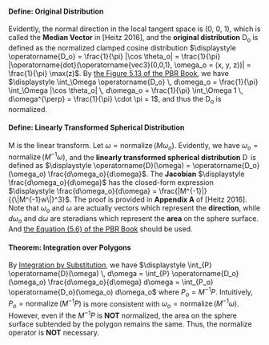#### Define: Original Distribution 

Evidently, the normal direction in the local tangent space is (0, 0, 1), which is called the **Median Vector** in \[Heitz 2016\], and the **original distribution** $\displaystyle \operatorname{D_o}$ is defined as the normalized clamped cosine distribution $\displaystyle \operatorname{D_o} = \frac{1}{\pi} |\cos \theta_o| = \frac{1}{\pi} |\operatorname{dot}(\operatorname{vec3}(0,0,1), \omega_o = (x, y, z))| = \frac{1}{\pi} \max(z)$. By [the Figure 5.13 of the PBR Book](https://pbr-book.org/3ed-2018/Color_and_Radiometry/Working_with_Radiometric_Integrals#IntegralsoverProjectedSolidAngle), we have $\displaystyle \int_\Omega \operatorname{D_o} \, d\omega_o = \frac{1}{\pi} \int_\Omega |\cos \theta_o| \, d\omega_o = \frac{1}{\pi} \int_\Omega 1 \, d\omega^{\perp} = \frac{1}{\pi} \cdot \pi = 1$, and thus the $\displaystyle \operatorname{D_o}$ is normalized.  

#### Define: Linearly Transformed Spherical Distribution  
M is the linear transform. Let $\displaystyle \omega = \operatorname{normalize}(M \omega_o)$. Evidently, we have $\displaystyle \omega_o = \operatorname{normalize}(M^{-1} \omega)$, and the **linearly transformed spherical distribution** $\displaystyle \operatorname{D}$ is defined as $\displaystyle \operatorname{D}(\omega) = \operatorname{D_o}(\omega_o) \frac{d\omega_o}{d\omega}$. The **Jacobian** $\displaystyle \frac{d\omega_o}{d\omega}$ has the closed-form expression $\displaystyle \frac{d\omega_o}{d\omega} = \frac{|M^{-1}|}{{\|M^{-1}w\|}^3}$. The proof is provided in **Appendix A** of \[Heitz 2016\]. Note that $\displaystyle \omega_o$ and $\displaystyle \omega$ are actually vectors which represent the **direction**, while $\displaystyle d\omega_o$ and $\displaystyle d\omega$ are steradians which represent the **area** on the sphere surface. And [the Equation (5.6) of the PBR Book](https://pbr-book.org/3ed-2018/Color_and_Radiometry/Working_with_Radiometric_Integrals#IntegralsoverArea) should be used.  

#### Theorem: Integration over Polygons  

By [Integration by Substitution](https://en.wikipedia.org/wiki/Integration_by_substitution), we have $\displaystyle \int_{P} \operatorname{D}(\omega) \, d\omega = \int_{P} \operatorname{D_o}(\omega_o) \frac{d\omega_o}{d\omega} d\omega = \int_{P_o} \operatorname{D_o}(\omega_o) d\omega_o$ where $\displaystyle P_o = M^{-1} P$. Intuitively, $\displaystyle P_o = \operatorname{normalize}(M^{-1} P)$ is more consistent with $\displaystyle \omega_o = \operatorname{normalize}(M^{-1} \omega)$. However, even if the $\displaystyle M^{-1} P$ is **NOT** normalized, the area on the sphere surface subtended by the polygon remains the same. Thus, the normalize operator is **NOT** necessary.  

